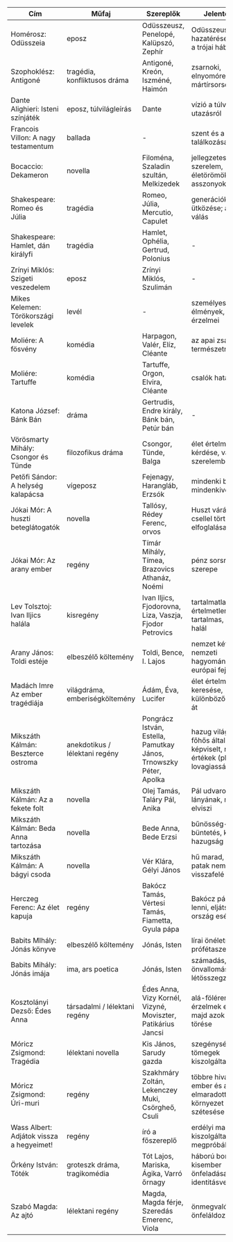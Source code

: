 
| Cím                                      | Műfaj                          | Szereplők                                                         | Jelentősége                                                          |
| ---------------------------------------- | ------------------------------ | ----------------------------------------------------------------- | -------------------------------------------------------------------- |
| Homérosz: Odüsszeia                      | eposz                          | Odüsszeusz, Penelopé, Kalüpszó, Zephír                            | Odüsszeusz hazatérése Ithakába a trójai háborúból                    |
| Szophoklész: Antigoné                    | tragédia, konfliktusos dráma   | Antigoné, Kreón, Iszméné, Haimón                                  | zsarnoki, elnyomórendszerek, mártírsorsok                            |
| Dante Alighieri: Isteni színjáték        | eposz, túlvilágleírás          | Dante                                                             | vízió a túlvilági utazásról                                          |
| Francois Villon: A nagy testamentum      | ballada                        | -                                                                 | szent és a profán találkozása                                        |
| Bocaccio: Dekameron                      | novella                        | Filoména, Szaladin szultán, Melkizedek                            | jellegzetességek: szerelem, életörömök, hűtlen asszonyok             |
| Shakespeare: Romeo és Júlia              | tragédia                       | Romeo, Júlia, Mercutio, Capulet                                   | generációk ütközése; a felnőtté válás                                |
| Shakespeare: Hamlet, dán királyfi        | tragédia                       | Hamlet, Ophélia, Gertrud, Polonius                                | -                                                                    |
| Zrínyi Miklós: Szigeti veszedelem        | eposz                          | Zrínyi Miklós, Szulimán                                           | -                                                                    |
| Mikes Kelemen: Törökországi levelek      | levél                          | -                                                                 | személyes élmények, levélíró érzelmei                                |
| Moliére: A fösvény                       | komédia                        | Harpagon, Valér, Elíz, Cléante                                    | az apai zsarnokság természetrajza                                    |
| Moliére: Tartuffe                        | komédia                        | Tartuffe, Orgon, Elvira, Cléante                                  | csalók hatalma                                                       |
| Katona József: Bánk Bán                  | dráma                          | Gertrudis, Endre király, Bánk bán, Petúr bán                      | -                                                                    |
| Vörösmarty Mihály: Csongor és Tünde      | filozofikus dráma              | Csongor, Tünde, Balga                                             | élet értelmének kérdése, válaszát a szerelemben találja              |
| Petőfi Sándor: A helység kalapácsa       | vígeposz                       | Fejenagy, Harangláb, Erzsók                                       | mindenki bunyózik mindenkivel                                        |
| Jókai Mór: A huszti beteglátogatók       | novella                        | Tallósy, Rédey Ferenc, orvos                                      | Huszt várának csellel történő elfoglalása                            |
| Jókai Mór: Az arany ember                | regény                         | Tímár Mihály, Tímea, Brazovics Athanáz, Noémi                     | pénz sorsrontó szerepe                                               |
| Lev Tolsztoj: Ivan Iljics halála         | kisregény                      | Ivan Iljics, Fjodorovna, Liza, Vaszja, Fjodor Petrovics           | tartalmatlan, értelmetlen élet → tartalmas, értelmes halál           |
| Arany János: Toldi estéje                | elbeszélő költemény            | Toldi, Bence, I. Lajos                                            | nemzet két útja: nemzeti hagyományok <-> európai fejlődés            |
| Madách Imre Az ember tragédiája          | világdráma, emberiségköltemény | Ádám, Éva, Lucifer                                                | élet értelmének keresése, különböző színeken át                      |
| Mikszáth Kálmán: Beszterce ostroma       | anekdotikus / lélektani regény | Pongrácz István, Estella, Pamutkay János, Trnowszky Péter, Apolka | hazug világ <-> főhős által képviselt, régi értékek (pl lovagiasság) |
| Mikszáth Kálmán: Az a fekete folt        | novella                        | Olej Tamás, Taláry Pál, Anika                                     | Pál udvarol Tamás lányának, majd elviszi                             |
| Mikszáth Kálmán: Beda Anna tartozása     | novella                        | Bede Anna, Bede Erzsi                                             | bűnösség-büntetés, kegyes hazugság                                   |
| Mikszáth Kálmán: A bágyi csoda           | novella                        | Vér Klára, Gélyi János                                            | hű marad, amíg a patak nem folyik visszafelé                         |
| Herczeg Ferenc: Az élet kapuja           | regény                         | Bakócz Tamás, Vértesi Tamás, Fiametta, Gyula pápa                 | Bakócz pápa akar lenni, eljátsszák az ország esélyét                 |
| Babits MIhály: Jónás könyve              | elbeszélő költemény            | Jónás, Isten                                                      | lírai önéletrajz a prófétaszerepről                                  |
| Babits Mihály: Jónás imája               | ima, ars poetica               | Jónás, Isten                                                      | számadás, lírai önvallomás, létösszegzés                             |
| Kosztolányi Dezső: Édes Anna             | társadalmi / lélektani regény  | Édes Anna, Vizy Kornél, Vizyné, Moviszter, Patikárius Jancsi      | alá-fölérendeltség; érzelmek elfojtása, majd azok felszínre törése   |
| Móricz Zsigmond: Tragédia                | lélektani novella              | Kis János, Sarudy gazda                                           | szegénységben élő tömegek kiszolgáltatottsága                        |
| Móricz Zsigmond: Úri-muri                | regény                         | Szakhmáry Zoltán, Lekenczey Muki, Csörgheő, Csuli                 | többre hivatott ember és az elmaradott környezet ütközése; szétesése |
| Wass Albert: Adjátok vissza a hegyeimet! | regény                         | író a főszereplő                                                  | erdélyi magyarság kiszolgáltatottsága, megpróbáltatásai              |
| Örkény István: Tóték                     | groteszk dráma, tragikomédia   | Tót Lajos, Mariska, Ágika, Varró őrnagy                           | háború borzalmai, kisember önfeladása, teljes identitásvesztése      |
| Szabó Magda: Az ajtó                     | lélektani regény               | Magda, Magda férje, Szeredás Emerenc, Viola                       | önmegvalósítás <-> önfeláldozás                                      |

